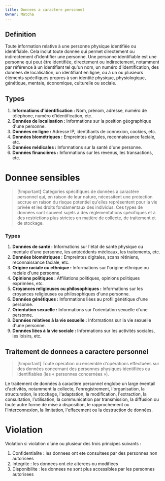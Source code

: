 ```yaml
---
title: Donnees a caractere personnel
Owner: Matcha
---
```

## Definition
Toute information relative à une personne physique identifiée ou identifiable. Cela inclut toute donnée qui permet directement ou indirectement d'identifier une personne. Une personne identifiable est une personne qui peut être identifiée, directement ou indirectement, notamment par référence à un identifiant tel qu'un nom, un numéro d'identification, des données de localisation, un identifiant en ligne, ou à un ou plusieurs éléments spécifiques propres à son identité physique, physiologique, génétique, mentale, économique, culturelle ou sociale.
  
## Types
1. **Informations d'identification :** Nom, prénom, adresse, numéro de téléphone, numéro d'identification, etc.
2. **Données de localisation :** Informations sur la position géographique d'une personne.
3. **Données en ligne :** Adresse IP, identifiants de connexion, cookies, etc.
4. **Données biométriques :** Empreintes digitales, reconnaissance faciale, etc.
5. **Données médicales :** Informations sur la santé d'une personne.
6. **Données financières :** Informations sur les revenus, les transactions, etc.
  
  
# Donnee sensibles

> [!important] Catégories spécifiques de données à caractère personnel qui, en raison de leur nature, nécessitent une protection accrue en raison du risque potentiel qu'elles représentent pour la vie privée et les droits fondamentaux des individus.
Ces types de données sont souvent sujets à des réglementations spécifiques et à des restrictions plus strictes en matière de collecte, de traitement et de stockage.
### Types
1. **Données de santé :** Informations sur l'état de santé physique ou mentale d'une personne, les antécédents médicaux, les traitements, etc.
2. **Données biométriques :** Empreintes digitales, scans rétiniens, reconnaissance faciale, etc.
3. **Origine raciale ou ethnique :** Informations sur l'origine ethnique ou raciale d'une personne.
4. **Opinions politiques :** Affiliations politiques, opinions politiques exprimées, etc.
5. **Croyances religieuses ou philosophiques :** Informations sur les croyances religieuses ou philosophiques d'une personne.
6. **Données génétiques :** Informations liées au profil génétique d'une personne.
7. **Orientation sexuelle :** Informations sur l'orientation sexuelle d'une personne.
8. **Données relatives à la vie sexuelle :** Informations sur la vie sexuelle d'une personne.
9. **Données liées à la vie sociale :** Informations sur les activités sociales, les loisirs, etc.
  
## Traitement de donnees a caractere personnel
  

> [!important] Toute opération ou ensemble d'opérations effectuées sur des données concernant des personnes physiques identifiées ou identifiables (les « personnes concernées »).
  
Le traitement de données à caractère personnel englobe un large éventail d'activités, notamment la collecte, l'enregistrement, l'organisation, la structuration, le stockage, l'adaptation, la modification, l'extraction, la consultation, l'utilisation, la communication par transmission, la diffusion ou toute autre forme de mise à disposition, le rapprochement ou l'interconnexion, la limitation, l'effacement ou la destruction de données.
# Violation
Violation si violation d’une ou plusieur des trois principes suivants :
1. Confidentialite : les donnees ont ete consultees par des personnes non autorisees
2. Integrite : les donnees ont ete alterees ou modifiees
3. Disponibilite : les donnees ne sont plus accessibles par les personnes autorisees